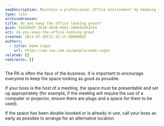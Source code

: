 ```yaml
---
seoDescription: Maintain a professional office environment by keeping spaces clean and organized to ensure a positive impression for clients and colleagues.
type: rule
archivedreason:
title: Do you keep the office looking great?
guid: 15d340df-3b10-4b38-8d5e-166b916b335d
uri: do-you-keep-the-office-looking-great
created: 2013-07-30T21:33:15.0000000Z
authors:
  - title: Adam Cogan
    url: https://ww.ssw.com.au/people/adam-cogan
related: []
redirects: []
---
```


The PA is often the face of the business. It is important to encourage everyone to keep the space looking as good as possible.

If your boss is the host of a meeting, the space must be presentable and set up appropriately (for example, if the meeting will require the use of a computer or projector, ensure there are plugs and a space for them to be used).

<!--endintro-->

If the space has been double-booked or is already in use, call your boss as early as possible to arrange for an alternative location.
